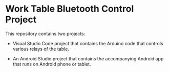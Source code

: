 # Work Table Bluetooth Control Project

This repository contains two projects:

- Visual Studio Code project that contains the Arduino code that controls various relays of the table.

- An Android Studio project that contains the accompanying Android app that runs on Android phone or tablet.
